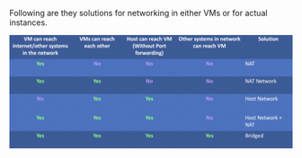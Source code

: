 Following are they solutions for networking in either VMs or for actual instances.

![[vm_networking_types.png]](https://github.com/omkardamame/networking/blob/main/VM%20Networking/vm_networking_types.png)
